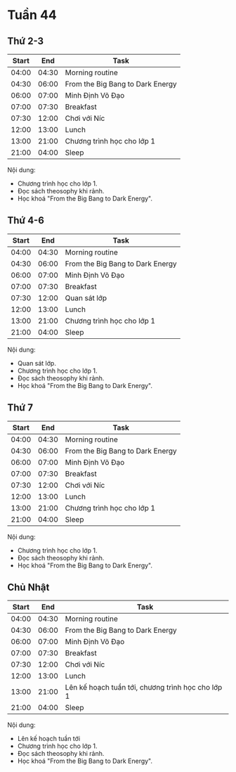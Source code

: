 # Tuần 44

## Thứ 2-3

| Start | End   | Task              |
|-------|-------|-------------------|
| 04:00 | 04:30 | Morning routine   |
| 04:30 | 06:00 | From the Big Bang to Dark Energy |
| 06:00 | 07:00 | Minh Định Võ Đạo  |
| 07:00 | 07:30 | Breakfast         |
| 07:30 | 12:00 | Chơi với Níc      |
| 12:00 | 13:00 | Lunch             |
| 13:00 | 21:00 | Chương trình học cho lớp 1 |
| 21:00 | 04:00 | Sleep             |

Nội dung:

- Chương trình học cho lớp 1.
- Đọc sách theosophy khi rảnh.
- Học khoá "From the Big Bang to Dark Energy".

## Thứ 4-6

| Start | End   | Task              |
|-------|-------|-------------------|
| 04:00 | 04:30 | Morning routine   |
| 04:30 | 06:00 | From the Big Bang to Dark Energy |
| 06:00 | 07:00 | Minh Định Võ Đạo  |
| 07:00 | 07:30 | Breakfast         |
| 07:30 | 12:00 | Quan sát lớp      |
| 12:00 | 13:00 | Lunch             |
| 13:00 | 21:00 | Chương trình học cho lớp 1 |
| 21:00 | 04:00 | Sleep             |

Nội dung:

- Quan sát lớp.
- Chương trình học cho lớp 1.
- Đọc sách theosophy khi rảnh.
- Học khoá "From the Big Bang to Dark Energy".

## Thứ 7

| Start | End   | Task              |
|-------|-------|-------------------|
| 04:00 | 04:30 | Morning routine   |
| 04:30 | 06:00 | From the Big Bang to Dark Energy |
| 06:00 | 07:00 | Minh Định Võ Đạo  |
| 07:00 | 07:30 | Breakfast         |
| 07:30 | 12:00 | Chơi với Níc      |
| 12:00 | 13:00 | Lunch             |
| 13:00 | 21:00 | Chương trình học cho lớp 1 |
| 21:00 | 04:00 | Sleep             |

Nội dung:

- Chương trình học cho lớp 1.
- Đọc sách theosophy khi rảnh.
- Học khoá "From the Big Bang to Dark Energy".

## Chủ Nhật

| Start | End   | Task              |
|-------|-------|-------------------|
| 04:00 | 04:30 | Morning routine   |
| 04:30 | 06:00 | From the Big Bang to Dark Energy |
| 06:00 | 07:00 | Minh Định Võ Đạo  |
| 07:00 | 07:30 | Breakfast         |
| 07:30 | 12:00 | Chơi với Níc      |
| 12:00 | 13:00 | Lunch             |
| 13:00 | 21:00 | Lên kế hoạch tuần tới, chương trình học cho lớp 1 |
| 21:00 | 04:00 | Sleep             |

Nội dung:

- Lên kế hoạch tuần tới
- Chương trình học cho lớp 1.
- Đọc sách theosophy khi rảnh.
- Học khoá "From the Big Bang to Dark Energy".
